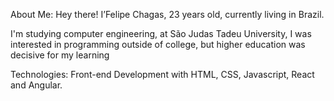 About Me: 
Hey there! I’Felipe Chagas, 23 years old, currently living in Brazil.

I'm studying computer engineering, at São Judas Tadeu University, I was interested in programming outside of college, but higher education was decisive for my learning

Technologies: 
Front-end Development with HTML, CSS, Javascript, React and Angular.
